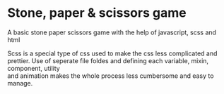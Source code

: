 # Stone, paper & scissors game
 A basic stone paper scissors game with the help of javascript, scss and html

 Scss is a special type of css used to make the css less complicated and prettier. Use of seperate file foldes and defining each variable, mixin, component, utility   
 and animation makes the whole process less cumbersome and easy to manage.
